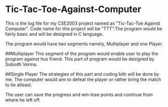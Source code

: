 # Tic-Tac-Toe-Against-Computer
This is the log file for my CSE2003 project named as "Tic-Tac-Toe Against Computer". Code name for this project will be "TTT".The program would be fairly basic and will be designed in C language.

The program would have two segments namely, Multiplayer and one Player.

##Multiplayer
This segment of the program would enable user to play the program against hus friend. This part of program would be designed by Subodh Verma.

##Single Player
The strategies of this part and coding bith will be done by me. The computer would aim to defeat the player or rather bring the match to tie atleast.

The user can save the progress and win-lose points and continue from where he left off.

 
